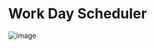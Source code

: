 # Work Day Scheduler

![image](https://user-images.githubusercontent.com/109484545/220773609-981c9925-cbf8-431b-90db-0570fd655774.png)
